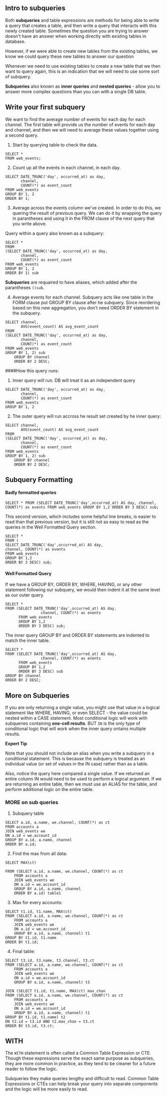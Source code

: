 ## Intro to subqueries

Both **subqueries** and table expressions are methods for being able to write a query that creates a table, and then write a query that interacts with this newly created table. Sometimes the question you are trying to answer doesn't have an answer when working directly with existing tables in database.

However, if we were able to create new tables from the existing tables, we know we could query these new tables to answer our question

Whenever we need to use existing tables to create a new table that we then want to query again, this is an indication that we will need to use some sort of subquery.

**Subqueries** also known as **inner queries** and **nested queries** - allow you to answer more complex questions than you can with a single DB table. 

## Write your first subquery
We want to find the average number of events for each day for each channel. The first table will provide us the number of events for each day and channel, and then we will need to average these values together using a second query.

1. Start by querying table to check the data.

```
SELECT *
FROM web_events;
``` 

2. Count up all the events in each channel, in each day.

```
SELECT DATE_TRUNC('day', occurred_at) as day,
	   channel,
       COUNT(*) as event_count
FROM web_events
GROUP BY 1, 2
ORDER BY 1;
```

3. Average across the events column we've created. In order to do this, we quering the result of previous query. We can do it by wrapping the query in parantheses and using it in the FROM clause of the next query that you write above.

Query within a query also known as a subquery:
```
SELECT *
FROM 
(SELECT DATE_TRUNC('day', occurred_at) as day,
	   channel,
       COUNT(*) as event_count
FROM web_events
GROUP BY 1, 2
ORDER BY 1) sub
```
**Subqueries** are requaired to have aliases, which added after the parantheses `()sub`.

4. Average events for each channel. Subquery acts like one table in the FORM clause put GROUP BY clause after he subquery. 
Since reordering based on this new aggregation, you don't need ORDER BY statement in the subquery.
```
SELECT channel,
	   AVG(event_count) AS avg_event_count
FROM 
(SELECT DATE_TRUNC('day', occurred_at) as day,
	   channel,
       COUNT(*) as event_count
FROM web_events
GROUP BY 1, 2) sub
	GROUP BY channel
    ORDER BY 2 DESC;
```

####How this query runs: 

1. Inner query will run. DB will treat it as an independent query
```
SELECT DATE_TRUNC('day', occurred_at) as day,
	   channel,
       COUNT(*) as event_count
FROM web_events
GROUP BY 1, 2
```
2. The outer query will run accross he result set created by he inner query:
```
SELECT channel,
	   AVG(event_count) AS avg_event_count
FROM 
(SELECT DATE_TRUNC('day', occurred_at) as day,
	   channel,
       COUNT(*) as event_count
FROM web_events
GROUP BY 1, 2) sub
	GROUP BY channel
    ORDER BY 2 DESC;
```

## Subquery Formatting

#### Badly formatted queries

```
SELECT * FROM (SELECT DATE_TRUNC('day',occurred_at) AS day, channel, COUNT(*) as events FROM web_events GROUP BY 1,2 ORDER BY 3 DESC) sub;
```

This second version, which includes some helpful line breaks, is easier to read than that previous version, but it is still not as easy to read as the queries in the Well Formatted Query section.

```
SELECT *
FROM (
SELECT DATE_TRUNC('day',occurred_at) AS day,
channel, COUNT(*) as events
FROM web_events 
GROUP BY 1,2
ORDER BY 3 DESC) sub;
```

#### Well Formatted Query

If we have a GROUP BY, ORDER BY, WHERE, HAVING, or any other statement following our subquery, we would then indent it at the same level as our outer query.

```
SELECT *
FROM (SELECT DATE_TRUNC('day',occurred_at) AS day,
                channel, COUNT(*) as events
      FROM web_events 
      GROUP BY 1,2
      ORDER BY 3 DESC) sub;
```

The inner query GROUP BY and ORDER BY statements are indented to match the inner table. 
```
SELECT *
FROM (SELECT DATE_TRUNC('day',occurred_at) AS day,
                channel, COUNT(*) as events
      FROM web_events 
      GROUP BY 1,2
      ORDER BY 3 DESC) sub
GROUP BY channel
ORDER BY 2 DESC;
```

## More on Subqueries

If you are only returning a single value, you might use that value in a logical statement like WHERE, HAVING, or even SELECT - the value could be nested within a CASE statement. Most conditional logic will work with subqueries containing **one-cell results**. BUT `IN` is the only type of conditional logic that will work when the inner query ontains multiple results. 



**Expert Tip**

Note that you should not include an alias when you write a subquery in a conditional statement. This is because the subquery is treated as an individual value (or set of values in the IN case) rather than as a table.

Also, notice the query here compared a single value. If we returned an entire column IN would need to be used to perform a logical argument. If we are returning an entire table, then we must use an ALIAS for the table, and perform additional logic on the entire table.

### MORE on sub queries

1. Subquery table
```
SELECT a.id, a.name, we.channel, COUNT(*) as ct
FROM accounts a
JOIN web_events we 
ON a.id = we.account_id
GROUP BY a.id, a.name, channel
ORDER BY a.id;
```

2. Find the max from all data:
```
SELECT MAX(ct)

FROM (SELECT a.id, a.name, we.channel, COUNT(*) as ct
	FROM accounts a
	JOIN web_events we 
	ON a.id = we.account_id
	GROUP BY a.id, a.name, channel
	ORDER BY a.id) table1
```

3. Max for every accounts:

```
SELECT t1.id, t1.name, MAX(ct)
FROM (SELECT a.id, a.name, we.channel, COUNT(*) as ct
	FROM accounts a
	JOIN web_events we 
	ON a.id = we.account_id
	GROUP BY a.id, a.name, channel) t1
GROUP BY t1.id, t1.name
ORDER BY t1.id;
```

4. Final table:

```
SELECT t3.id, t3.name, t3.channel, t3.ct
FROM (SELECT a.id, a.name, we.channel, COUNT(*) as ct
	FROM accounts a
	JOIN web_events we 
	ON a.id = we.account_id
	GROUP BY a.id, a.name, channel) t3

JOIN (SELECT t1.id, t1.name, MAX(ct) max_chan
FROM (SELECT a.id, a.name, we.channel, COUNT(*) as ct
	FROM accounts a
	JOIN web_events we 
	ON a.id = we.account_id
	GROUP BY a.id, a.name, channel) t1
GROUP BY t1.id, t1.name) t2
ON t2.id = t3.id AND t2.max_chan = t3.ct
ORDER BY t3.id, t3.ct;
```

## WITH 

The `WITH` statement is often called a Common Table Expression or CTE. Though these expressions serve the exact same purpose as subqueries, they are more common in practice, as they tend to be cleaner for a future reader to follow the logic.

Subqueries they make queries lengthy and difficult to read. Common Table Expressions or CTEs can help break your query into separate components and the logic will be more easily to read.